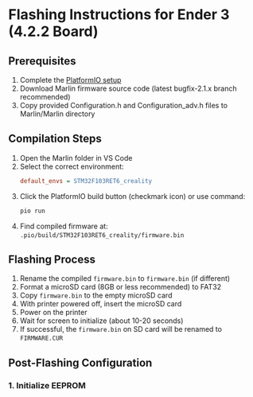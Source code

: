 # Flashing Instructions for Ender 3 (4.2.2 Board)

## Prerequisites
1. Complete the [PlatformIO setup](platformio-setup.md)
2. Download Marlin firmware source code (latest bugfix-2.1.x branch recommended)
3. Copy provided Configuration.h and Configuration_adv.h files to Marlin/Marlin directory

## Compilation Steps
1. Open the Marlin folder in VS Code
2. Select the correct environment:
   ```ini
   default_envs = STM32F103RET6_creality
   ```
3. Click the PlatformIO build button (checkmark icon) or use command:
   ```bash
   pio run
   ```
4. Find compiled firmware at:
   `.pio/build/STM32F103RET6_creality/firmware.bin`

## Flashing Process
1. Rename the compiled `firmware.bin` to `firmware.bin` (if different)
2. Format a microSD card (8GB or less recommended) to FAT32
3. Copy `firmware.bin` to the empty microSD card
4. With printer powered off, insert the microSD card
5. Power on the printer
6. Wait for screen to initialize (about 10-20 seconds)
7. If successful, the `firmware.bin` on SD card will be renamed to `FIRMWARE.CUR`

## Post-Flashing Configuration

### 1. Initialize EEPROM